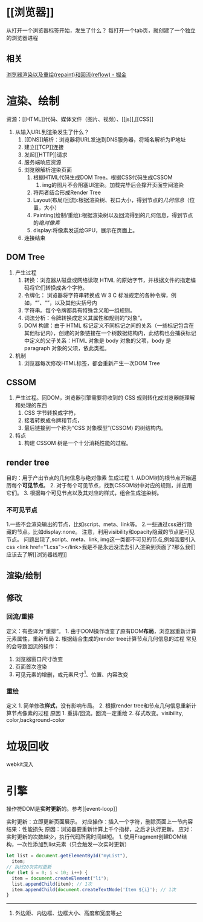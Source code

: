 # [[浏览器]] 
从打开一个浏览器标签开始，发生了什么？
每打开一个tab页，就创建了一个独立的浏览器进程
## 相关
[浏览器渲染以及重绘(repaint)和回流(reflow) - 掘金](https://juejin.cn/post/6925253714361974797?searchId=202307150948235DF94EB015C5E0B62825#heading-0) 
# 渲染、绘制
资源：[[HTML]]代码、媒体文件（图片、视频）、[[js]],[[CSS]] 
1. 从输入URL到渲染发生了什么？
	1. [[DNS]]解析：浏览器将URL发送到DNS服务器，将域名解析为IP地址
	2. 建立[[TCP]]连接
	3. 发起[[HTTP]]请求
	4. 服务端响应资源
	5. 浏览器解析渲染页面
		1. 根据HTML代码生成DOM Tree。根据CSS代码生成CSSOM
			1. img的图片不会阻塞UI渲染。加载完毕后会撑开页面空间渲染
		2. 将两者结合形成Render Tree
		3. Layout(布局/回流):根据渲染树、视口大小，得到节点的*几何信息*（位置，大小）
		4. Painting(绘制/重绘):根据渲染树以及回流得到的几何信息，得到节点的*绝对像素* 
		5. display:将像素发送给GPU，展示在页面上。
	6. 连接结束

## DOM Tree
1. 产生过程
	1. 转换：浏览器从磁盘或网络读取 HTML 的原始字节，并根据文件的指定编码将它们转换成各个字符。
	2. 令牌化： 浏览器将字符串转换成 W 3 C 标准规定的各种令牌，例如，“”、“”，以及其他尖括号内
	3. 字符串。每个令牌都具有特殊含义和一组规则。
	4. 词法分析：令牌转换成定义其属性和规则的“对象”。
	5. DOM 构建：由于 HTML 标记定义不同标记之间的关系（一些标记包含在其他标记内），创建的对象链接在一个树数据结构内，此结构也会捕获标记中定义的父子关系：HTML 对象是 body 对象的父项，body 是 paragraph 对象的父项，依此类推。
2. 机制
	1. 浏览器每次修改HTML标签，都会重新产生一次DOM Tree
## CSSOM
1. 产生过程。同DOM，浏览器引擎需要将收到的 CSS 规则转化成浏览器能理解和处理的东西
	1. CSS 字节转换成字符，
	2. 接着转换成令牌和节点，
	3. 最后链接到一个称为“CSS 对象模型”(CSSOM) 的树结构内。
2. 特点
	1. 构建 CSSOM 树是一个十分消耗性能的过程。
## render tree
目的：用于产出节点的几何信息与绝对像素
生成过程
	1. 从DOM树的根节点开始遍历每个**可见节点**。
	2. 对于每个可见节点，找到CSSOM树中对应的规则，并应用它们。
	3. 根据每个可见节点以及其对应的样式，组合生成渲染树。
### 不可见节点
1.一些不会渲染输出的节点，比如script、meta、link等。
2.一些通过css进行隐藏的节点。比如display:none。
注意，利用visibility和opacity隐藏的节点是可见节点。
问题出现了,script、meta、link, img这一类都不可见的节点,例如我要引入css \<link href="1.css">\</link>我是不是永远没法去引入渲染到页面了?那么我们应该去了解[[浏览器线程]] 
## 渲染/绘制
## 修改
###  回流/重排
定义：有些译为“重排”。
	1. 由于DOM操作改变了原有DOM**布局**，浏览器重新计算元素属性，重新布局
	2. 根据结合生成的render tree计算节点几何信息的过程
常见的会导致回流的操作：
1. 浏览器窗口尺寸改变
2. 页面首次渲染
3. 可见元素的增删，或元素尺寸[^1]、位置、内容改变
###  重绘
定义
	1. 简单修改**样式**，没有影响布局。
	2. 根据render tree和节点几何信息重新计算节点像素的过程
原因
	1. 重排/回流。回流一定重绘
	2. 样式改变。visibility, color,background-color
# 垃圾回收
webkit深入
# 引擎

操作符DOM是**实时更新**的。参考[[event-loop]] 

实时更新：立即更新页面展示。
对应操作：插入一个字符，删除页面上一节内容
结果：性能损失
原因：浏览器要重新计算上千个指标，之后才执行更新。
应对：实时更新的次数越少，执行代码所需时间越短。
	1. 使用Fragment创建DOM结构，一次性添加到list元素（只会触发一次实时更新）
```js
let list = document.getElementById("myList"),
  item;
// 执行20次实时更新
for (let i = 0; i < 10; i++) {
  item = document.createElement("li");
  list.appendChild(item); // 1次
  item.appendChild(document.createTextNode('Item ${i}'); // 1次
}
```

[^1]: 外边距、内边框、边框大小、高度和宽度等
